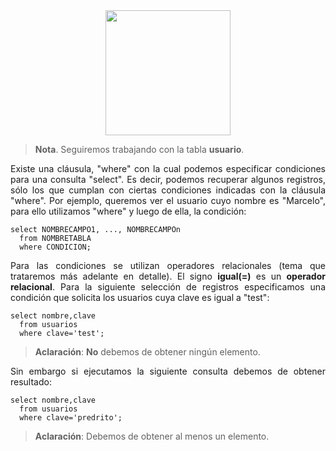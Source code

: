 <div align="justify">

<div align="center">
<img src="https://luciamonterorodriguez.com/wp-content/uploads/2021/03/computer-1331579_640.png" width="200px"/>
</div>

> __Nota__. Seguiremos trabajando con la tabla __usuario__.


Existe una cláusula, "where" con la cual podemos especificar condiciones para una consulta "select". Es decir, podemos recuperar algunos registros, sólo los que cumplan con ciertas condiciones indicadas con la cláusula "where". Por ejemplo, queremos ver el usuario cuyo nombre es "Marcelo", para ello utilizamos "where" y luego de ella, la condición:

`````
select NOMBRECAMPO1, ..., NOMBRECAMPOn
  from NOMBRETABLA
  where CONDICION;
`````

Para las condiciones se utilizan operadores relacionales (tema que trataremos más adelante en detalle). El signo __igual(=)__ es un __operador relacional__.
Para la siguiente selección de registros especificamos una condición que solicita los usuarios cuya clave es igual a "test":

`````
select nombre,clave
  from usuarios
  where clave='test';
  `````

> __Aclaración__: __No__ debemos de obtener ningún elemento. 

Sin embargo si ejecutamos la siguiente consulta debemos de obtener resultado:

`````
select nombre,clave
  from usuarios
  where clave='predrito';
  `````
 > __Aclaración__: Debemos de obtener al menos un elemento. 



</div>